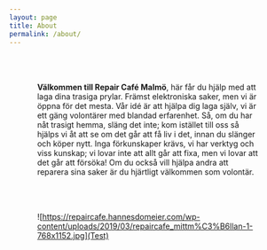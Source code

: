 ```yaml
---
layout: page
title: About
permalink: /about/
---
```


<style type="text/css">
  p {
    padding-left: 10%;
    padding-right: 10%;
    padding-top: 10%;
  }
</style>

**Välkommen till Repair Café Malmö**, här får du hjälp med att laga dina trasiga prylar. Främst elektroniska saker, men vi är öppna för det mesta. 
Vår idé är att hjälpa dig laga själv, vi är ett gäng volontärer med blandad erfarenhet. Så, om du har nåt trasigt hemma, släng det inte; kom istället till oss så hjälps vi åt att se om det går att få liv i det, innan du slänger och köper nytt. Inga förkunskaper krävs, vi har verktyg och viss kunskap; vi lovar inte att allt går att fixa, men vi lovar att det går att försöka!
Om du också vill hjälpa andra att reparera sina saker är du hjärtligt välkommen som volontär. 

![https://repaircafe.hannesdomeier.com/wp-content/uploads/2019/03/repaircafe_mittm%C3%B6llan-1-768x1152.jpg](Test)
